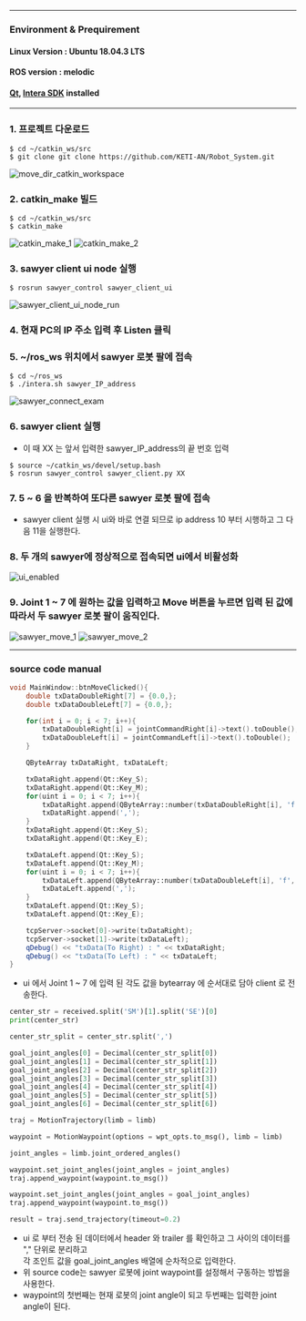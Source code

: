 ***

### Environment & Prequirement

#### Linux Version : Ubuntu 18.04.3 LTS
#### ROS version : melodic
#### [Qt](https://doc.qt.io/qt-5/gettingstarted.html), [Intera SDK](https://sdk.rethinkrobotics.com/intera/Workstation_Setup) installed

***

### 1. 프로젝트 다운로드
~~~
$ cd ~/catkin_ws/src
$ git clone git clone https://github.com/KETI-AN/Robot_System.git
~~~
![move_dir_catkin_workspace](./image/move_dir_catkin_workspace.png)

### 2. catkin_make 빌드
~~~
$ cd ~/catkin_ws/src
$ catkin_make
~~~
![catkin_make_1](./image/catkin_make_1.png)
![catkin_make_2](./image/catkin_make_2.png)

### 3. sawyer client ui node 실행
~~~
$ rosrun sawyer_control sawyer_client_ui
~~~
![sawyer_client_ui_node_run](./image/sawyer_client_ui_node_run.png)

### 4. 현재 PC의 IP 주소 입력 후 Listen 클릭
### 5. ~/ros_ws 위치에서 sawyer 로봇 팔에 접속
~~~
$ cd ~/ros_ws
$ ./intera.sh sawyer_IP_address
~~~
![sawyer_connect_exam](./image/sawyer_connect_exam.png)

### 6. sawyer client 실행
- 이 때 XX 는 앞서 입력한 sawyer_IP_address의 끝 번호 입력
~~~
$ source ~/catkin_ws/devel/setup.bash
$ rosrun sawyer_control sawyer_client.py XX
~~~

### 7. 5 ~ 6 을 반복하여 또다른 sawyer 로봇 팔에 접속
- sawyer client 실행 시 ui와 바로 연결 되므로 ip address 10 부터 시행하고 그 다음 11을 실행한다.

### 8. 두 개의 sawyer에 정상적으로 접속되면 ui에서 비활성화 
![ui_enabled](./image/ui_enabled.png)

### 9. Joint 1 ~ 7 에 원하는 값을 입력하고 Move 버튼을 누르면 입력 된 값에 따라서 두 sawyer 로봇 팔이 움직인다.
![sawyer_move_1](./image/sawyer_move_1.png)
![sawyer_move_2](./image/sawyer_move_2.png)

***

### source code manual
``` cpp
void MainWindow::btnMoveClicked(){
    double txDataDoubleRight[7] = {0.0,};
    double txDataDoubleLeft[7] = {0.0,};

    for(int i = 0; i < 7; i++){
        txDataDoubleRight[i] = jointCommandRight[i]->text().toDouble();
        txDataDoubleLeft[i] = jointCommandLeft[i]->text().toDouble();
    }

    QByteArray txDataRight, txDataLeft;

    txDataRight.append(Qt::Key_S);
    txDataRight.append(Qt::Key_M);
    for(uint i = 0; i < 7; i++){
        txDataRight.append(QByteArray::number(txDataDoubleRight[i], 'f', 6));
        txDataRight.append(',');
    }
    txDataRight.append(Qt::Key_S);
    txDataRight.append(Qt::Key_E);

    txDataLeft.append(Qt::Key_S);
    txDataLeft.append(Qt::Key_M);
    for(uint i = 0; i < 7; i++){
        txDataLeft.append(QByteArray::number(txDataDoubleLeft[i], 'f', 6));
        txDataLeft.append(',');
    }
    txDataLeft.append(Qt::Key_S);
    txDataLeft.append(Qt::Key_E);

    tcpServer->socket[0]->write(txDataRight);
    tcpServer->socket[1]->write(txDataLeft);
    qDebug() << "txData(To Right) : " << txDataRight;
    qDebug() << "txData(To Left) : " << txDataLeft;
}
```
- ui 에서 Joint 1 ~ 7 에 입력 된 각도 값을 bytearray 에 순서대로 담아 client 로 전송한다.

``` python
center_str = received.split('SM')[1].split('SE')[0]
print(center_str)

center_str_split = center_str.split(',')

goal_joint_angles[0] = Decimal(center_str_split[0])
goal_joint_angles[1] = Decimal(center_str_split[1])
goal_joint_angles[2] = Decimal(center_str_split[2])
goal_joint_angles[3] = Decimal(center_str_split[3])
goal_joint_angles[4] = Decimal(center_str_split[4])
goal_joint_angles[5] = Decimal(center_str_split[5])
goal_joint_angles[6] = Decimal(center_str_split[6])

traj = MotionTrajectory(limb = limb)

waypoint = MotionWaypoint(options = wpt_opts.to_msg(), limb = limb)

joint_angles = limb.joint_ordered_angles()

waypoint.set_joint_angles(joint_angles = joint_angles)
traj.append_waypoint(waypoint.to_msg())

waypoint.set_joint_angles(joint_angles = goal_joint_angles)
traj.append_waypoint(waypoint.to_msg())

result = traj.send_trajectory(timeout=0.2)
```
- ui 로 부터 전송 된 데이터에서 header 와 trailer 를 확인하고 그 사이의 데이터를 "," 단위로 분리하고  
각 조인트 값을 goal_joint_angles 배열에 순차적으로 입력한다.
- 위 source code는 sawyer 로봇에 joint waypoint를 설정해서 구동하는 방법을 사용한다.
- waypoint의 첫번째는 현재 로봇의 joint angle이 되고 두번째는 입력한 joint angle이 된다.